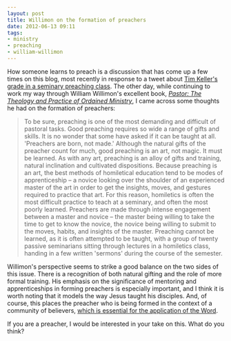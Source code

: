 ```yaml
---
layout: post
title: Willimon on the formation of preachers
date: 2012-06-13 09:11
tags:
- ministry
- preaching
- william-willimon
---
```

<p>How someone learns to preach is a discussion that has come up a few times on this blog, most recently in response to a tweet about <a href="http://jakebelder.com/tim-keller-got-a-c-in-preaching-class" target="_blank">Tim Keller's grade in a seminary preaching class</a>. The other day, while continuing to work my way through William Willimon's excellent book, <a href="http://www.amazon.co.uk/gp/product/0687045320/ref=as_li_qf_sp_asin_il_tl?ie=UTF8&amp;tag=jakebeldercom-21&amp;linkCode=as2&amp;camp=1634&amp;creative=6738&amp;creativeASIN=0687045320" target="_blank"><em>Pastor: The Theology and Practice of Ordained Ministry</em></a>, I came across some thoughts he had on the formation of preachers:</p>
<blockquote>
To be sure, preaching is one of the most demanding and difficult of pastoral tasks. Good preaching requires so wide a range of gifts and skills. It is no wonder that some have asked if it can be taught at all. 'Preachers are born, not made.' Although the natural gifts of the preacher count for much, good preaching is an art, not magic. It must be learned. As with any art, preaching is an alloy of gifts and training, natural inclination and cultivated dispositions. Because preaching is an art, the best methods of homiletical education tend to be modes of apprenticeship &ndash; a novice looking over the shoulder of an experienced master of the art in order to get the insights, moves, and gestures required to practice that art. For this reason, homiletics is often the most difficult practice to teach at a seminary, and often the most poorly learned. Preachers are made through intense engagement between a master and novice &ndash; the master being willing to take the time to get to know the novice, the novice being willing to submit to the moves, habits, and insights of the master. Preaching cannot be learned, as it is often attempted to be taught, with a group of twenty passive seminarians sitting through lectures in a homiletics class, handing in a few written 'sermons' during the course of the semester.</blockquote>
<p>Willimon's perspective seems to strike a good balance on the two sides of this issue. There is a recognition of both natural gifting and the role of more formal training. His emphasis on the significance of mentoring and apprenticeships in forming preachers is especially important, and I think it is worth noting that it models the way Jesus taught his disciples. And, of course, this places the preacher who is being formed in the context of a community of believers, <a href="http://jakebelder.com/preaching-is-best-done-by-pastors" target="_blank">which is essential for the application of the Word</a>.</p>

If you are a preacher, I would be interested in your take on this. What do you think?
